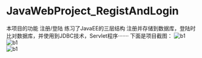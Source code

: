 # JavaWebProject_RegistAndLogin
本项目的功能 注册/登陆
练习了JavaEE的三层结构
注册并存储到数据库，登陆时比对数据库，并使用到JDBC技术，Servlet程序·······
下面是项目截图：
<img src="https://pic4.zhimg.com/50/v2-1d38bcc650ae164a480739b44be3e215_r.jpg" alt="b1"><br/>
<img src="https://pic1.zhimg.com/50/v2-866ea8773accb5a600a06314d941b040_r.jpg" alt="b1"><br/>
<img src="https://pic1.zhimg.com/50/v2-ae86d1a800a4bf506942c55097e2ac51_r.jpg" alt="b1"><br/>
